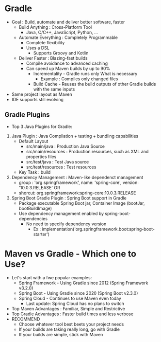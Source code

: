 # Gradle
- Goal : Build, automate and deliver better software, faster
	- Build Anything : Cross-Platform Tool
		- Java, C/C++, JavaScript, Python, ...
	- Automate Everything : Completely Programmable
		- Complete flexibility
		- Uses a DSL
			- Supports Groovy and Kotlin
	- Deliver Faster : Blazing-fast builds
		- Compile avoidance to advanced caching
		- Can speed up Maven builds by up to 90%
			- Incrementality - Gradle runs only What is necessary
				- Example : Compiles only changed files
			- Build Cache - Reuses the build outputs of other Gradle builds with the same inputs
- Same project layout as Maven
- IDE supports still evolving

## Gradle Plugins
- Top 3 Java Plugins for Gradle:
1. Java Plugin : Java Compilation + testing + bundling capabilities
	- Default Layout
		- src/main/java : Production Java Source
		- src/main/resources : Production resources, such as XML and properties files
		- src/test/java : Test Java source
		- src/test/resources : Test resources
	- Key Task : build
2. Dependency Management : Maven-like dependenct management
	- group : 'org.springframework', name: 'spring-core', version: '10.0.3.RELEASE' OR
	- shorcut: org.springframework:spring-core:10.0.3.RELEASE
3. Spring Boot Gradle Plugin : Spring Boot support in Gradle
	- Package executable Spring Boot jar, Container Image (bootJar, bootBuildImage)
	- Use dependency management enabled by spring-boot-dependencies
		- No need to specify dependency version
			- Ex : implementation('org.springframework.boot:spring-boot-starter')

# Maven vs Gradle - Which one to Use?
- Let's start with a fwe popular examples:
	- Spring Framework - Using Gradle since 2012 (Spring Framework v3.2.0)
	- Spring Boot - Using Gradle since 2020 (Spring Boot v2.3.0)
	- Spring Cloud - Continues to use Maven even today
		- Last update: Spring Cloud has no plans to switch
- Top Maven Advantages : Familiar, Simple and Restrictive
- Top Gradle Advantages : Faster build times and less verbose
- RECOMMEND
	- Choose whatever tool best beets your project needs
	- If your builds are taking really long, go with Gradle
	- If your builds are simple, stick with Maven
